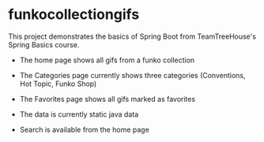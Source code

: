 # funkocollectiongifs

This project demonstrates the basics of Spring Boot from TeamTreeHouse's Spring Basics course.
- The home page shows all gifs from a funko collection
- The Categories page currently shows three categories (Conventions, Hot Topic, Funko Shop)
- The Favorites page shows all gifs marked as favorites

- The data is currently static java data
- Search is available from the home page
